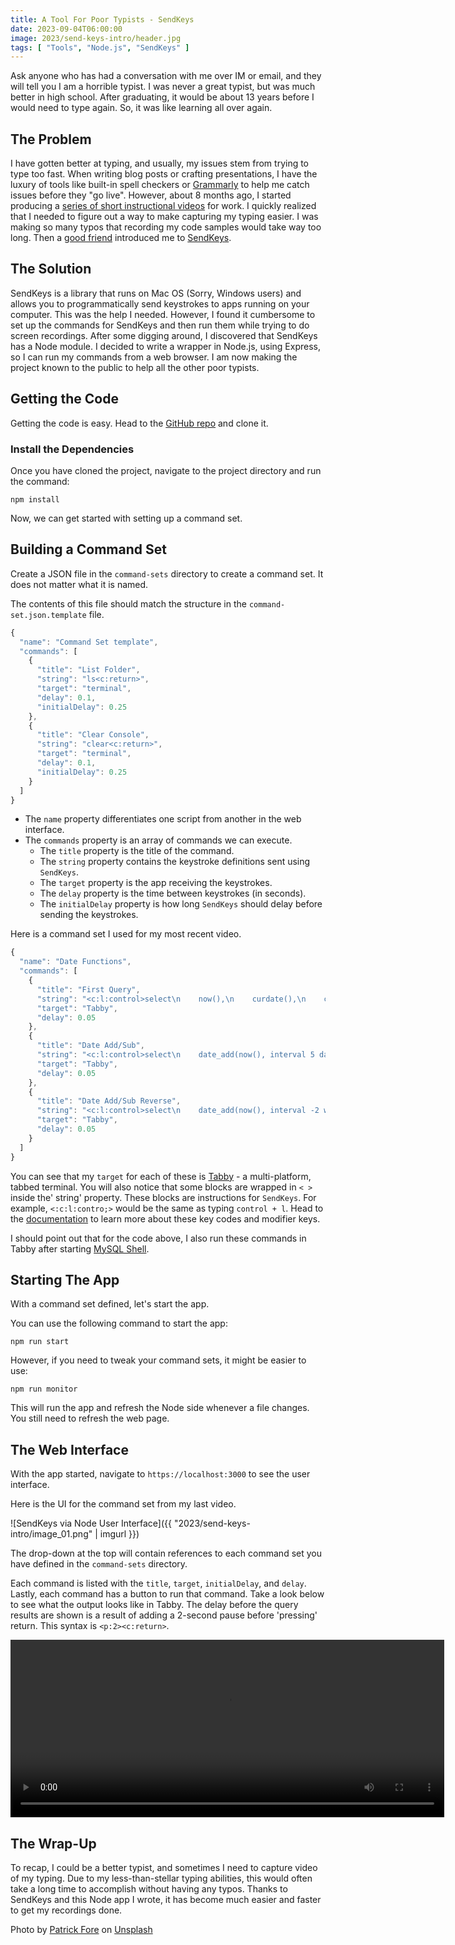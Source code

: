 ```yaml
---
title: A Tool For Poor Typists - SendKeys
date: 2023-09-04T06:00:00
image: 2023/send-keys-intro/header.jpg
tags: [ "Tools", "Node.js", "SendKeys" ]
---
```


Ask anyone who has had a conversation with me over IM or email, and they will tell you I am a horrible typist. I was never a great typist, but was much better in high school. After graduating, it would be about 13 years before I would need to type again. So, it was like learning all over again.

## The Problem

I have gotten better at typing, and usually, my issues stem from trying to type too fast. When writing blog posts or crafting presentations, I have the luxury of tools like built-in spell checkers or  [Grammarly](https://app.grammarly.com/) to help me catch issues before they "go live". However, about 8 months ago, I started producing a [series of short instructional videos](https://www.youtube.com/playlist?list=PLWx5a9Tn2EvG4C90YFJ9eU61IpALeE0SN) for work. I quickly realized that I needed to figure out a way to make capturing my typing easier. I was making so many typos that recording my code samples would take way too long. Then a [good friend](https://recursive.codes/) introduced me to [SendKeys](https://github.com/socsieng/sendkeys).

## The Solution

SendKeys is a library that runs on Mac OS (Sorry, Windows users) and allows you to programmatically send keystrokes to apps running on your computer. This was the help I needed. However, I found it cumbersome to set up the commands for SendKeys and then run them while trying to do screen recordings. After some digging around, I discovered that SendKeys has a Node module. I decided to write a wrapper in Node.js, using Express, so I can run my commands from a web browser. I am now making the project known to the public to help all the other poor typists.

## Getting the Code

Getting the code is easy. Head to the [GitHub repo](https://github.com/boyzoid/send-keys-node) and clone it.

### Install the Dependencies

Once you have cloned the project, navigate to the project directory and run the command:

```shell
npm install
```

Now, we can get started with setting up a command set.

## Building a Command Set

Create a JSON file in the `command-sets` directory to create a command set. It does not matter what it is named.

The contents of this file should match the structure in the `command-set.json.template` file.

```javascript
{
  "name": "Command Set template",
  "commands": [
    {
      "title": "List Folder",
      "string": "ls<c:return>",
      "target": "terminal",
      "delay": 0.1,
      "initialDelay": 0.25
    },
    {
      "title": "Clear Console",
      "string": "clear<c:return>",
      "target": "terminal",
      "delay": 0.1,
      "initialDelay": 0.25
    }
  ]
}
```

* The `name` property differentiates one script from another in the web interface.
* The `commands` property is an array of commands we can execute.
  * The `title` property is the title of the command.
  * The `string` property contains the keystroke definitions sent using `SendKeys`.
  * The `target` property is the app receiving the keystrokes.
  * The `delay` property is the time between keystrokes (in seconds).
  * The `initialDelay` property is how long `SendKeys` should delay before sending the keystrokes.

Here is a command set I used for my most recent video.

```javascript
{
  "name": "Date Functions",
  "commands": [
    {
      "title": "First Query",
      "string": "<c:l:control>select\n    now(),\n    curdate(),\n    curtime();<p:2><c:return>",
      "target": "Tabby",
      "delay": 0.05
    },
    {
      "title": "Date Add/Sub",
      "string": "<c:l:control>select\n    date_add(now(), interval 5 day) date_add,\n    date_sub(now(), interval 5 month) date_sub;<p:2><c:return>",
      "target": "Tabby",
      "delay": 0.05
    },
    {
      "title": "Date Add/Sub Reverse",
      "string": "<c:l:control>select\n    date_add(now(), interval -2 week) date_add,\n    date_sub(now(), interval -2 year) date_sub;<p:2><c:return>",
      "target": "Tabby",
      "delay": 0.05
    }
  ]
}
```

You can see that my `target` for each of these is [Tabby](https://tabby.sh/) - a multi-platform, tabbed terminal. You will also notice that some blocks are wrapped in `< >` inside the' string' property. These blocks are instructions for `SendKeys`. For example, `<:c:l:contro;>` would be the same as typing `control + l`. Head to the [documentation](https://github.com/socsieng/sendkeys#key-codes-and-modifier-keys) to learn more about these key codes and modifier keys.

I should point out that for the code above, I also run these commands in Tabby after starting [MySQL Shell](https://dev.mysql.com/doc/mysql-shell/8.0/en/).

## Starting The App

With a command set defined, let's start the app.

You can use the following command to start the app:

```shell
npm run start
```

However, if you need to tweak your command sets, it might be easier to use:

```shell
npm run monitor
```

This will run the app and refresh the Node side whenever a file changes. You still need to refresh the web page.

## The Web Interface

With the app started, navigate to `https://localhost:3000` to see the user interface.

Here is the UI for the command set from my last video.

![SendKeys via Node User Interface]({{ "2023/send-keys-intro/image_01.png" | imgurl }})

The drop-down at the top will contain references to each command set you have defined in the `command-sets` directory.

Each command is listed with the `title`, `target`, `initialDelay`, and `delay`. Lastly, each command has a button to run that command. Take a look below to see what the output looks like in Tabby. The delay before the query results are shown is a result of adding a 2-second pause before 'pressing' return. This syntax is `<p:2><c:return>`.

<video width="694" height="284" controls autoplay loop style="margin: 0 auto">
<source src="/assets/images/2023/send-keys-intro/image_02.mp4" type="video/mp4">
Your browser does not support the video tag.
</video>

## The Wrap-Up

To recap, I could be a better typist, and sometimes I need to capture video of my typing. Due to my less-than-stellar typing abilities, this would often take a long time to accomplish without having any typos. Thanks to SendKeys and this Node app I wrote, it has become much easier and faster to get my recordings done.


Photo by <a href="https://unsplash.com/@patrickian4?utm_source=unsplash&utm_medium=referral&utm_content=creditCopyText">Patrick Fore</a> on <a href="https://unsplash.com/photos/0gkw_9fy0eQ?utm_source=unsplash&utm_medium=referral&utm_content=creditCopyText">Unsplash</a>
  